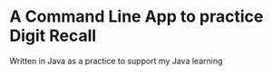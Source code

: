 # A Command Line App to practice Digit Recall

Written in Java as a practice to support my Java learning
